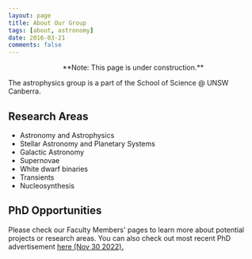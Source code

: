 ```yaml
---
layout: page
title: About Our Group
tags: [about, astronomy]
date: 2016-03-21
comments: false
---
```


<center>**Note: This page is under construction.**</center>

<!-- <center><a href="http://taylantatli.github.io/Moon"><b>Moon</b></a> is a minimal, one column jekyll theme.</center> -->

The astrophysics group is a part of the School of Science @ UNSW Canberra.

## Research Areas

* Astronomy and Astrophysics
* Stellar Astronomy and Planetary Systems
* Galactic Astronomy
* Supernovae
* White dwarf binaries
* Transients
* Nucleosynthesis

## PhD Opportunities

Please check our Faculty Members' pages to learn more about potential projects or research areas. You can also check out most recent PhD advertisement [here (Nov 30 2022).](https://ashleyruiterastro.files.wordpress.com/2022/12/unsw-canberra-phd-2022-advert.pdf)
